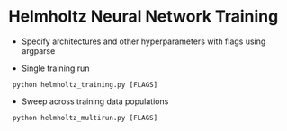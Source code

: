 # Helmholtz Neural Network Training

* Specify architectures and other hyperparameters with flags using argparse

* Single training run

` python helmholtz_training.py [FLAGS]`

* Sweep across training data populations

` python helmholtz_multirun.py [FLAGS]`

